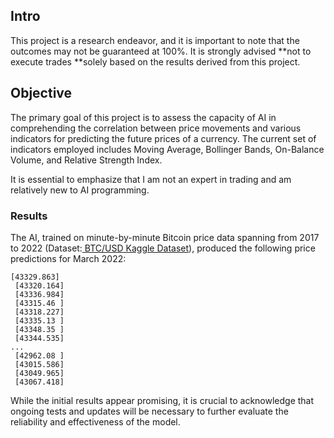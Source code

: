 ## Intro
This project is a research endeavor, and it is important to note that the outcomes may not be guaranteed at 100%. It is strongly advised **not to execute trades **solely based on the results derived from this project.

## Objective
The primary goal of this project is to assess the capacity of AI in comprehending the correlation between price movements and various indicators for predicting the future prices of a currency. The current set of indicators employed includes Moving Average, Bollinger Bands, On-Balance Volume, and Relative Strength Index.

It is essential to emphasize that I am not an expert in trading and am relatively new to AI programming.

### Results

The AI, trained on minute-by-minute Bitcoin price data spanning from 2017 to 2022 (Dataset:[ BTC/USD Kaggle Dataset](https://www.kaggle.com/datasets/prasoonkottarathil/btcinusd/ " BTC/USD Kaggle Dataset")), produced the following price predictions for March 2022:

    [43329.863]
     [43320.164]
     [43336.984]
     [43315.46 ]
     [43318.227]
     [43335.13 ]
     [43348.35 ]
     [43344.535]
    ...
     [42962.08 ]
     [43015.586]
     [43049.965]
     [43067.418]
While the initial results appear promising, it is crucial to acknowledge that ongoing tests and updates will be necessary to further evaluate the reliability and effectiveness of the model.